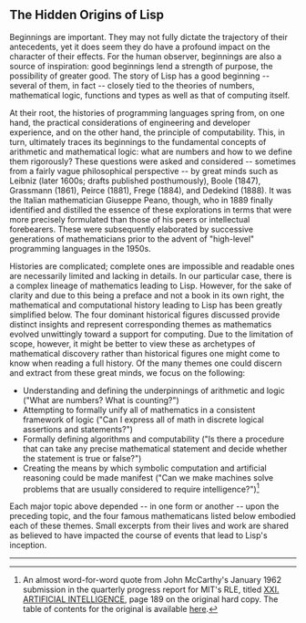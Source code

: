 ## The Hidden Origins of Lisp

Beginnings are important. They may not fully dictate the trajectory of their antecedents, yet it does seem they do have a profound impact on the character of their effects. For the human observer, beginnings are also a source of inspiration: good beginnings lend a strength of purpose, the possibility of greater good. The story of Lisp has a good beginning -- several of them, in fact -- closely tied to the theories of numbers, mathematical logic, functions and types as well as that of computing itself.

At their root, the histories of programming languages spring from, on one hand, the practical considerations of engineering and developer experience, and on the other hand, the principle of computability. This, in turn, ultimately traces its beginnings to the fundamental concepts of arithmetic and mathematical logic: what are numbers and how to we define them rigorously? These questions were asked and considered -- sometimes from a fairly vague philosophical perspective --  by great minds such as Leibniz (later 1600s; drafts published posthumously), Boole (1847), Grassmann (1861), Peirce (1881), Frege (1884), and Dedekind (1888). It was the Italian mathematician Giuseppe Peano, though, who in 1889 finally identified and distilled the essence of these explorations in terms that were more precisely formulated than those of his peers or intellectual forebearers. These were subsequently elaborated by successive generations of mathematicians prior to the advent of "high-level" programming languages in the 1950s.

Histories are complicated; complete ones are impossible and readable ones are necessarily limited and lacking in details. In our particular case, there is a complex lineage of mathematics leading to Lisp. However, for the sake of clarity and due to this being a preface and not a book in its own right, the mathematical and computational history leading to Lisp has been greatly simplified below. The four dominant historical figures discussed provide distinct insights and represent corresponding themes as mathematics evolved unwittingly toward a support for computing. Due to the limitation of scope, however, it might be better to view these as archetypes of mathematical discovery rather than historical figures one might come to know when reading a full history. Of the many themes one could discern and extract from these great minds, we focus on the following:

* Understanding and defining the underpinnings of arithmetic and logic ("What are numbers? What is counting?")
* Attempting to formally unify all of mathematics in a consistent framework of logic ("Can I express all of math in discrete logical assertions and statements?")
* Formally defining algorithms and computability ("Is there a procedure that can take any precise mathematical statement and decide whether the statement is true or false?")
* Creating the means by which symbolic computation and artificial reasoning could be made manifest ("Can we make machines solve problems that are usually considered to require intelligence?")[^1]

Each major topic above depended -- in one form or another -- upon the preceding topic, and the four famous mathematicans listed below embodied each of these themes. Small excerpts from their lives and work are shared as believed to have impacted the course of events that lead to Lisp's inception.

----

[^1]: An almost word-for-word quote from John McCarthy's January 1962 submission in the quarterly progress report for MIT's RLE, titled [XXI. ARTIFICIAL INTELLIGENCE](http://dspace.mit.edu/bitstream/handle/1721.1/53661/RLE_QPR_064_XXI.pdf), page 189 on the original hard copy. The table of contents for the original is available [here](http://dspace.mit.edu/bitstream/handle/1721.1/53645/RLE_QPR_064_TOC.pdf).
